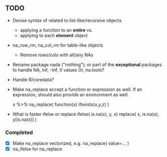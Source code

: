 ## TODO

 - Devise syntax of related to list-like/recursive objects 
   - applying a function to an **entire**  vs.
   -  applying to each **element** object

 - na_row_rm, na_col_rm for table-like objects
    - Remove rows/cols with all/any NAs

 - Rename package nada ("nothing"); or part of the **exceptional** packages to 
   handle NA, Inf, -Inf, 0 values  Or, na.tools?
   
 - Handle R/coredata?
 
 - Make na_replace accept a function or expression as well. If an expression, 
   should also provide an environment as well.  
   
     x %>% na_replace( function(x) ifexists(x,y,z) )
     
     
 - What is faster ifelse or replace
   ifelse( is.na(x), y, x)
   replace( x, is.na(x), y[is.na(x)] )

 
### Completed 

 - [x] Make na_replace vectorized, e.g. na_replace( value=... )
 - [x] na_ifelse for na_replace